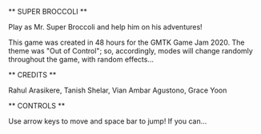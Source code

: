 ** SUPER BROCCOLI **

Play as Mr. Super Broccoli and help him on his adventures!

This game was created in 48 hours for the GMTK Game Jam 2020. The theme was "Out of Control"; so, accordingly, modes will change randomly throughout the game, with random effects...


** CREDITS **

Rahul Arasikere, Tanish Shelar, Vian Ambar Agustono, Grace Yoon


** CONTROLS **

Use arrow keys to move and space bar to jump! If you can...
